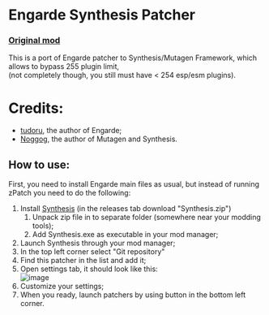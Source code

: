 # Engarde Synthesis Patcher
### [Original mod](https://www.nexusmods.com/skyrimspecialedition/mods/25673)
This is a port of Engarde patcher to Synthesis/Mutagen Framework, which allows to bypass 255 plugin limit,<br>
(not completely though, you still must have < 254 esp/esm plugins).


# Credits:
- [tudoru](https://www.nexusmods.com/skyrimspecialedition/users/2327661), the author of Engarde;
- [Noggog](https://github.com/Noggog), the author of Mutagen and Synthesis.

## How to use:
First, you need to install Engarde main files as usual, but instead of running zPatch you need to do the following:
  1. Install [Synthesis](https://github.com/Mutagen-Modding/Synthesis) (in the releases tab download "Synthesis.zip")
     1) Unpack zip file in to separate folder (somewhere near your modding tools);
     2) Add Synthesis.exe as executable in your mod manager;
  2. Launch Synthesis through your mod manager;
  3. In the top left corner select "Git repository"
  4. Find this patcher in the list and add it;
  5. Open settings tab, it should look like this:<br>
![image](https://user-images.githubusercontent.com/62331215/109416842-ccc98880-79ea-11eb-82d6-0d79228eae50.png)
  7. Customize your settings;
  8. When you ready, launch patchers by using button in the bottom left corner.
